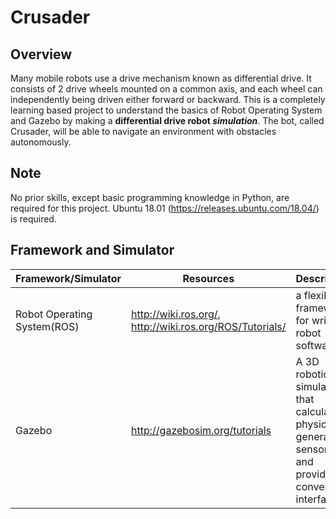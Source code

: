 # Crusader

## Overview
Many mobile robots use a drive mechanism known as differential drive. It consists of 2 drive wheels mounted on a common axis, and each wheel can independently being driven either forward or backward. 
This is a completely learning based project to understand the basics of Robot Operating System and Gazebo by making a **differential drive robot *simulation***. The bot, called Crusader, will be able to navigate an environment with obstacles autonomously. 

## Note
No prior skills, except basic programming knowledge in Python, are required for this project. Ubuntu 18.01 (https://releases.ubuntu.com/18.04/) is required.

## Framework and Simulator
Framework/Simulator| Resources | Description
------------ | ------------- | -------------
Robot Operating System(ROS) | http://wiki.ros.org/,  http://wiki.ros.org/ROS/Tutorials/ | a flexible framework for writing robot software
Gazebo | http://gazebosim.org/tutorials | A 3D robotics simulator that calculates physics, generates sensor data and provides convenient interfaces.
